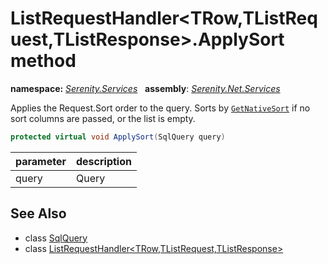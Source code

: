 # ListRequestHandler&lt;TRow,TListRequest,TListResponse&gt;.ApplySort method
**namespace:** *[Serenity.Services](../../README.md#serenity.services-namespace)*   **assembly**: *[Serenity.Net.Services](../../README.md)*

Applies the Request.Sort order to the query. Sorts by [`GetNativeSort`](GetNativeSort.md) if no sort columns are passed, or the list is empty.

```csharp
protected virtual void ApplySort(SqlQuery query)
```

| parameter | description |
| --- | --- |
| query | Query |

## See Also

* class [SqlQuery](../Serenity.Net.Data/../../Serenity.Data/SqlQuery.md)
* class [ListRequestHandler&lt;TRow,TListRequest,TListResponse&gt;](../ListRequestHandler-3.md)